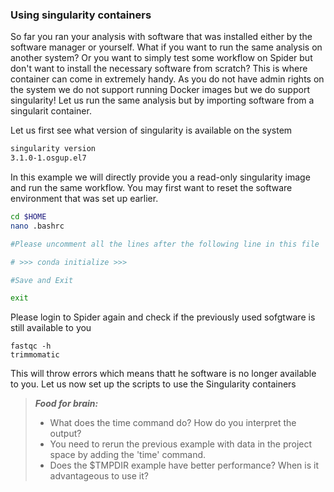 ### Using singularity containers


So far you ran your analysis with software that was installed either by the software manager or yourself. What if you want to run 
the same analysis on another system? Or you want to simply test some workflow on Spider but don't want to install the  necessary software from scratch? This is where
container can come in extremely handy. As you do not have admin rights on the system we do not support running Docker images
but we do support singularity! Let us run the same analysis but by importing software from a singularit container.

Let us first see what version of singularity is available on the system

```sh
singularity version
3.1.0-1.osgup.el7
```
In this example we will directly provide you a read-only singularity image and run the same workflow. You may first want to reset
the software environment that was set up earlier. 

```sh
cd $HOME
nano .bashrc

#Please uncomment all the lines after the following line in this file

# >>> conda initialize >>>

#Save and Exit

exit
```

Please login to Spider again and check if the previously used sofgtware is still available to you

```
fastqc -h
trimmomatic
```

This will throw errors which means thatt he software is no longer available to you. Let us now set up the scripts to use 
the Singularity containers


> **_Food for brain:_**
>
> * What does the time command do? How do you interpret the output?
> * You need to rerun the previous example with data in the project space by adding the 'time' command.
> * Does the $TMPDIR example have better performance? When is it advantageous to use it?
